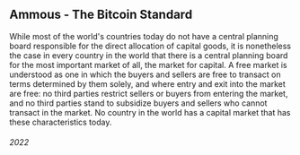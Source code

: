 ## Ammous - The Bitcoin Standard

While most of the world's countries today do not have a central planning board responsible for the direct allocation of capital goods, it is nonetheless the case in every country in the world that there is a central planning board for the most important market of all, the market for capital.
A free market is understood as one in which the buyers and sellers are free to transact on terms determined by them solely, and where entry and exit into the market are free: no third parties restrict sellers or buyers from entering the market, and no third parties stand to subsidize buyers and sellers who cannot transact in the market.
No country in the world has a capital market that has these characteristics today.


###### 2022